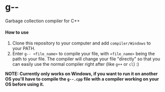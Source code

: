 # g--
Garbage collection compiler for C++

#### How to use
1. Clone this repository to your computer and add `compiler/Windows` to your PATH.
2. Enter `g-- <file_name>` to compile your file, with `<file_name>` being the path to your file. The compiler will change your file "directly" so that you can easily use the normal compiler right after (like `g++` or `cl`) :)

**NOTE: Currently only works on Windows, if you want to run it on another OS you'll have to compile the `g--.cpp` file with a compiler working on your OS before using it.**
